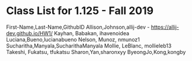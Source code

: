 # Class List for 1.125 - Fall 2019
First-Name,Last-Name,GithubID
Allison,Johnson,allij-dev - https://allij-dev.github.io/HW1/
Kayhan, Babakan, ihavenoidea
Luciana,Bueno,lucianabueno
Nelson, Munoz, nmunoz1
Sucharitha,Manyala,SucharithaManyala
Mollie, LeBlanc, mollieleb13
Takeshi, Fukatsu, tfukatsu
Sharon,Yan,sharonxyy
ByeongJo,Kong,kongby


